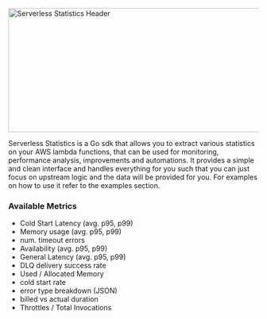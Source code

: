 <img width="600" height="250" alt="Serverless Statistics Header" src="https://github.com/user-attachments/assets/b0711a33-a48d-45ad-a8c7-ab44e52a2286" />

Serverless Statistics is a Go sdk that allows you to extract various statistics on your AWS lambda functions, that can be used for monitoring, performance analysis, improvements and automations. It provides a simple and clean interface and handles everything for you such that you can just focus on upstream logic and the data will be provided for you. For examples on how to use it refer to the examples section.

### Available Metrics
- Cold Start Latency (avg. p95, p99)
- Memory usage (avg. p95, p99)
- num. timeout errors 
- Availability (avg. p95, p99)
- General Latency (avg. p95, p99)
- DLQ delivery success rate 
- Used / Allocated Memory
- cold start rate 
- error type breakdown (JSON)
- billed vs actual duration
- Throttles / Total Invocations
